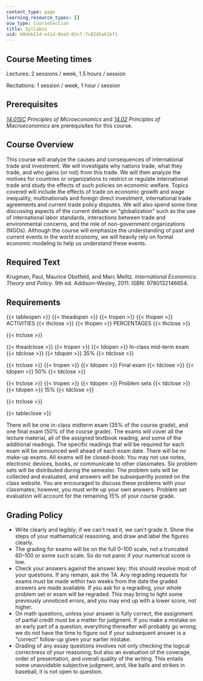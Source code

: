```yaml
---
content_type: page
learning_resource_types: []
ocw_type: CourseSection
title: Syllabus
uid: 80ebb114-e41d-8ea5-03cf-7c82d5a61bf1
---
```


Course Meeting times
--------------------

Lectures: 2 sessions / week, 1.5 hours / session

Recitations: 1 session / week, 1 hour / session

Prerequisites
-------------

_[14.01SC](/courses/14-01sc-principles-of-microeconomics-fall-2011) Principles of Microeconomics_ and [_14.02_](/courses/14-02-principles-of-macroeconomics-spring-2014) _Principles of Macroeconomics_ are prerequisites for this course.

Course Overview
---------------

This course will analyze the causes and consequences of international trade and investment. We will investigate why nations trade, what they trade, and who gains (or not) from this trade. We will then analyze the motives for countries or organizations to restrict or regulate international trade and study the effects of such policies on economic welfare. Topics covered will include the effects of trade on economic growth and wage inequality, multinationals and foreign direct investment, international trade agreements and current trade policy disputes. We will also spend some time discussing aspects of the current debate on "globalization" such as the use of international labor standards, interactions between trade and environmental concerns, and the role of non-government organizations (NGOs). Although the course will emphasize the understanding of past and current events in the world economy, we will heavily rely on formal economic modeling to help us understand these events.

Required Text
-------------

Krugman, Paul, Maurice Obstfeld, and Marc Melitz. _International Economics: Theory and Policy_. 9th ed. Addison-Wesley, 2011. ISBN: 9780132146654.

Requirements
------------

{{< tableopen >}}
{{< theadopen >}}
{{< tropen >}}
{{< thopen >}}
ACTIVITIES
{{< thclose >}}
{{< thopen >}}
PERCENTAGES
{{< thclose >}}

{{< trclose >}}

{{< theadclose >}}
{{< tropen >}}
{{< tdopen >}}
In-class mid-term exam
{{< tdclose >}}
{{< tdopen >}}
35%
{{< tdclose >}}

{{< trclose >}}
{{< tropen >}}
{{< tdopen >}}
Final exam
{{< tdclose >}}
{{< tdopen >}}
50%
{{< tdclose >}}

{{< trclose >}}
{{< tropen >}}
{{< tdopen >}}
Problem sets
{{< tdclose >}}
{{< tdopen >}}
15%
{{< tdclose >}}

{{< trclose >}}

{{< tableclose >}}

There will be one in-class midterm exam (35% of the course grade), and one final exam (50% of the course grade). The exams will cover all the lecture material, all of the assigned textbook reading, and some of the additional readings. The specific readings that will be required for each exam will be announced well ahead of each exam date. There will be no make-up exams. All exams will be closed-book: You may not use notes, electronic devices, books, or communicate to other classmates. Six problem sets will be distributed during the semester. The problem sets will be collected and evaluated, and answers will be subsequently posted on the class website. You are encouraged to discuss these problems with your classmates; however, you must write up your own answers. Problem set evaluation will account for the remaining 15% of your course grade.

Grading Policy
--------------

*   Write clearly and legibly; if we can't read it, we can't grade it. Show the steps of your mathematical reasoning, and draw and label the figures clearly.
*   The grading for exams will be on the full 0–100 scale, not a truncated 60–100 or some such scale. So do not panic if your numerical score is low.
*   Check your answers against the answer key; this should resolve most of your questions. If any remain, ask the TA. Any regrading requests for exams must be made within two weeks from the date the graded answers are made available. If you ask for a regrading, your whole problem set or exam will be regraded. This may bring to light some previously unnoticed errors, and you may end up with a lower score, not higher.
*   On math questions, unless your answer is fully correct, the assignment of partial credit must be a matter for judgment. If you make a mistake on an early part of a question, everything thereafter will probably go wrong; we do not have the time to figure out if your subsequent answer is a "correct" follow-up given your earlier mistake.
*   Grading of any essay questions involves not only checking the logical correctness of your reasoning, but also an evaluation of the coverage, order of presentation, and overall quality of the writing. This entails some unavoidable subjective judgment, and, like balls and strikes in baseball, it is not open to question.
